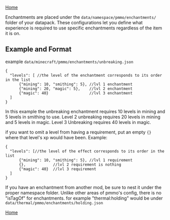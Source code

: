 [Home](../home.md)

Enchantments are placed under the `data/namespace/pmmo/enchantments/` folder of your datapack.  These configurations let you define what experience is required to use specific enchantments regardless of the item it is on.

## Example and Format
example `data/minecraft/pmmo/enchantments/unbreaking.json`
```json5
{
  "levels": [ //the level of the enchantment corresponds to its order in the list
      {"mining": 10, "smithing": 5}, //lvl 1 enchantment
      {"mining": 20, "magic": 5},    //lvl 2 enchantment
      {"magic": 40}                  //lvl 3 enchantment
  ]
}
```
In this example the unbreaking enchantment requires 10 levels in mining and 5 levels in smithing to use.  Level 2 unbreaking requires 20 levels in mining and 5 levels in magic.  Level 3 Unbreaking requires 40 levels in magic.

if you want to omit a level from having a requirement, put an empty `{}` where that level's xp would have been.  Example:
```json5
{
  "levels": [//the level of the effect corresponds to its order in the list
      {"mining": 10, "smithing": 5}, //lvl 1 requirement
      {},            //lvl 2 requirement is nothing
      {"magic": 40}  //lvl 3 requirement
  ]
}
```

If you have an enchantment from another mod, be sure to nest it under the proper namespace folder.  Unlike other areas of pmmo's config, there is no "isTagOf" for enchantments.  for example "thermal:holding" would be under `data/thermal/pmmo/enchantments/holding.json`

[Home](../home.md)